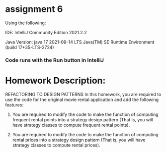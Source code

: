 # assignment 6

Using the following:

IDE: IntelliJ Community Edition 2021.2.2

Java Version: java 17 2021-09-14 LTS
Java(TM) SE Runtime Environment (build 17+35-LTS-2724)

### Code runs with the Run button in IntelliJ

# Homework Description:
REFACTORING TO DESIGN PATTERNS
In this homework, you are required to use the code for 
the original movie rental application and add the following features:

1. You are required to modify the code to make the function of computing
frequent rental points into a strategy design pattern
(That is, you will have strategy classes to compute frequent rental points).


2. You are required to modify the code to make the function of computing 
rental prices into a strategy design pattern 
(That is, you will have strategy classes to compute rental prices).